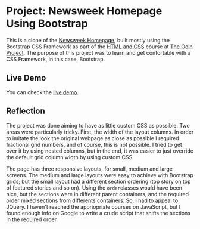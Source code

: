 # Project: Newsweek Homepage Using Bootstrap

This is a clone of the [Newsweek Homepage](http://www.newsweek.com), built mostly using the Bootstrap CSS Framework as part of the [HTML and CSS](https://www.theodinproject.com/courses/html-and-css) course at [The Odin Project](https://www.theodinproject.com/). The purpose of this project was to learn and get confortable with a CSS Framework, in this case, Bootstrap.

## Live Demo

You can check the [live demo](https://maxibide.github.io/my-web-development-journey/the-odin-project/html-and-css/bootstrap-newsweek/index.html).

## Reflection

The project was done aiming to have as little custom CSS as possible. Two areas were particularly tricky. First, the width of the layout columns. In order to imitate the look the original webpage as close as possible I required fractional grid numbers, and of course, this is not possible. I tried to get over it by using nested columns, but in the end, it was easier to just override the default grid column width by using custom CSS.

The page has three responsive layouts, for small, medium and large screens. The medium and large layouts were easy to achieve with Bootstrap grids; but the small layout had a different section ordering (top story on top of featured stories and so on). Using the `order`classes would have been nice, but the sections were in different parent containers, and the required order mixed sections from differents containers. So, I had to appeal to JQuery. I haven't reached the appriopriate courses on JavaScript, but I found enough info on Google to write a crude script that shifts the sections in the required order.